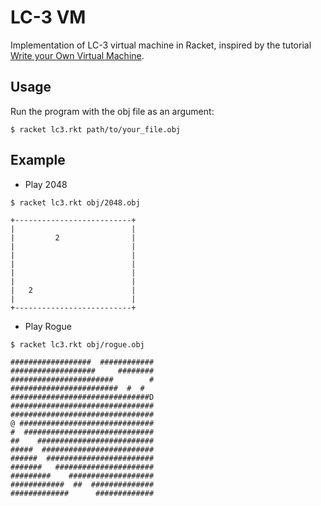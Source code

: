 # LC-3 VM

Implementation of LC-3 virtual machine in Racket, inspired by the tutorial [Write your Own Virtual Machine](https://justinmeiners.github.io/lc3-vm/).

## Usage

Run the program with the obj file as an argument:

```
$ racket lc3.rkt path/to/your_file.obj
```

## Example

- Play 2048

```
$ racket lc3.rkt obj/2048.obj
```

```
+--------------------------+
|                          |
|         2                |
|                          |
|                          |
|                          |
|                          |
|                          |
|   2                      |
|                          |
+--------------------------+
```

- Play Rogue

```
$ racket lc3.rkt obj/rogue.obj
```

```
##################  ############
###################     ########
#######################        #
########################  #  #  
###############################D
################################
################################
@ ##############################
#  #############################
##    ##########################
#####  #########################
######  ########################
#######   ######################
#########    ###################
############  ##  ##############
#############      #############
```
